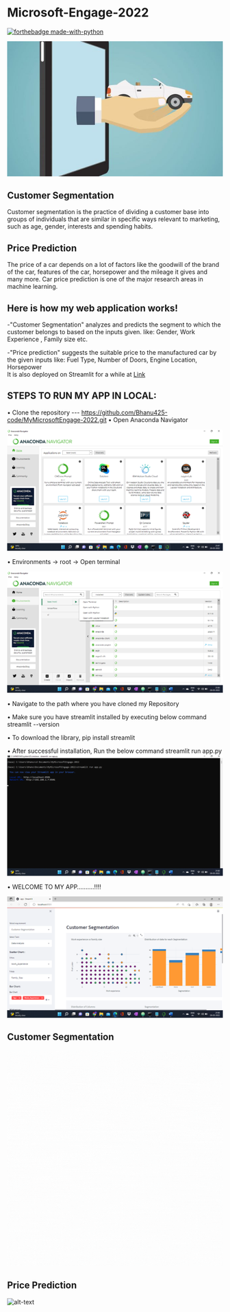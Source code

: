 # Microsoft-Engage-2022

[![forthebadge made-with-python](http://ForTheBadge.com/images/badges/made-with-python.svg)](https://www.python.org/)

![alt-text](assets/image.jpg)
## Customer Segmentation
Customer segmentation is the practice of dividing a customer base into groups of individuals that are similar in specific ways relevant to marketing, such as age, gender, interests and spending habits.

## Price Prediction
The price of a car depends on a lot of factors like the goodwill of the brand of the car, features of the car, horsepower and the mileage it gives and many more. Car price prediction is one of the major research areas in machine learning.

## Here is how my web application works!


-"Customer Segmentation" analyzes and predicts the segment to which the customer belongs to based on the inputs given. like:
  Gender, Work Experience , Family size etc.
  
  
 -"Price prediction" suggests the suitable price to the manufactured car by the given inputs like:
  Fuel Type, Number of Doors, Engine Location, Horsepower
  <br/>
  It is also deployed on Streamlit for a while at [Link](https://share.streamlit.io/bhanu425-code/mymicrosoftengage-2022/main/app.py)
  
  ## STEPS TO RUN MY APP IN LOCAL:

•	Clone the repository  ---  https://github.com/Bhanu425-code/MyMicrosoftEngage-2022.git
•	Open Anaconda Navigator

 ![alt-text](assets/P1.png)

•	Environments -> root  -> Open terminal

  ![alt-text](assets/P2.png)


•	Navigate to the path where you have cloned my Repository

•	Make sure you have streamlit installed by executing below command
streamlit --version

•	To download the library, pip install streamlit 

•	After successful installation, Run the below command 
streamlit run app.py
  ![alt-text](assets/P3.png)


•	WELCOME TO MY APP……….!!!!

  ![alt-text](assets/P4.png)
## Customer Segmentation
![alt-text](assets/CS.gif)
## Price Prediction
![alt-text](assets/Price_Prediction.gif)
